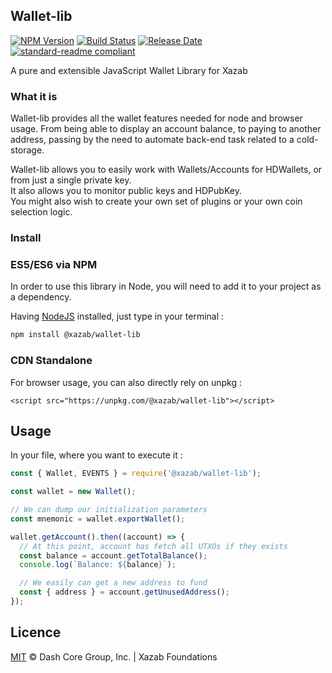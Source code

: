 ## Wallet-lib

[![NPM Version](https://img.shields.io/npm/v/@xazab/wallet-lib)](https://www.npmjs.com/package/@xazab/wallet-lib)
[![Build Status](https://travis-ci.com/xazab/wallet-lib.svg?branch=master)](https://travis-ci.com/xazab/wallet-lib)
[![Release Date](https://img.shields.io/github/release-date/xazab/wallet-lib)](https://github.com/xazab/wallet-lib/releases/latest)
[![standard-readme compliant](https://img.shields.io/badge/readme%20style-standard-brightgreen)](https://github.com/RichardLitt/standard-readme)

A pure and extensible JavaScript Wallet Library for Xazab

### What it is 

Wallet-lib provides all the wallet features needed for node and browser usage.
From being able to display an account balance, to paying to another address, passing by the need to automate back-end task related to a cold-storage.  

Wallet-lib allows you to easily work with Wallets/Accounts for HDWallets, or from just a single private key.  
It also allows you to monitor public keys and HDPubKey.  
You might also wish to create your own set of plugins or your own coin selection logic.  

### Install

### ES5/ES6 via NPM

In order to use this library in Node, you will need to add it to your project as a dependency.

Having [NodeJS](https://nodejs.org/) installed, just type in your terminal : 

```sh
npm install @xazab/wallet-lib
```

### CDN Standalone

For browser usage, you can also directly rely on unpkg :  

```
<script src="https://unpkg.com/@xazab/wallet-lib"></script>
```

## Usage

In your file, where you want to execute it :

```js
const { Wallet, EVENTS } = require('@xazab/wallet-lib');

const wallet = new Wallet();

// We can dump our initialization parameters
const mnemonic = wallet.exportWallet();

wallet.getAccount().then((account) => {
  // At this point, account has fetch all UTXOs if they exists
  const balance = account.getTotalBalance();
  console.log(`Balance: ${balance}`);

  // We easily can get a new address to fund
  const { address } = account.getUnusedAddress();
});
```

## Licence

[MIT](https://github.com/xazab/wallet-lib/blob/master/LICENCE.md) © Dash Core Group, Inc. | Xazab Foundations

